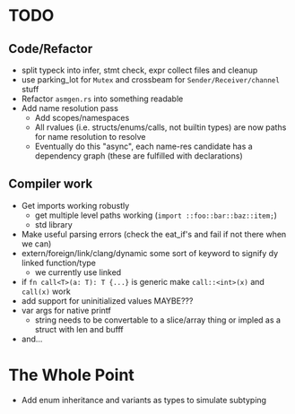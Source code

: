 # TODO

## Code/Refactor
  
  - split typeck into infer, stmt check, expr collect files and cleanup
  - use parking_lot for `Mutex` and crossbeam for `Sender/Receiver/channel` stuff
  - Refactor `asmgen.rs` into something readable
  - Add name resolution pass
    - Add scopes/namespaces
    - All rvalues (i.e. structs/enums/calls, not builtin types) are now paths for name resolution to resolve
    - Eventually do this "async", each name-res candidate has a dependency graph (these are fulfilled with declarations)

## Compiler work
  - Get imports working robustly
    - get multiple level paths working (`import ::foo::bar::baz::item;`)
    - std library
  - Make useful parsing errors (check the eat_if's and fail if not there when we can)
  - extern/foreign/link/clang/dynamic some sort of keyword to signify dy linked function/type
    - we currently use linked
  - if `fn call<T>(a: T): T {...}` is generic make `call::<int>(x)` and `call(x)` work
  - add support for uninitialized values MAYBE???
  - var args for native printf
    - string needs to be convertable to a slice/array thing or impled as a struct with len and bufff
  - and...

# The Whole Point

  - Add enum inheritance and variants as types to simulate subtyping
